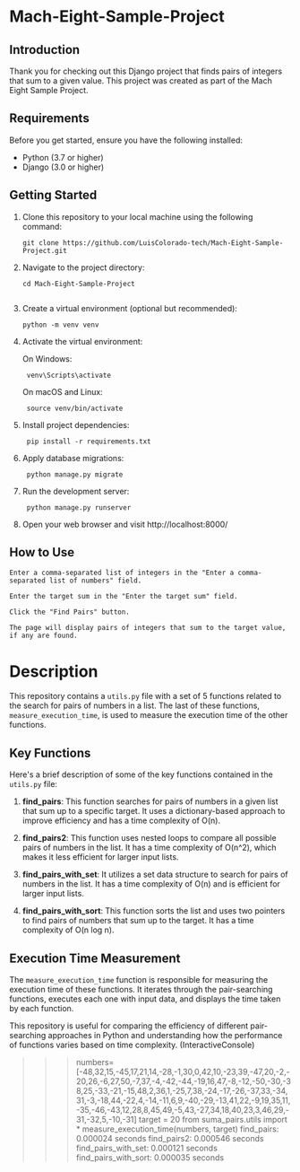 # Mach-Eight-Sample-Project


## Introduction

Thank you for checking out this Django project that finds pairs of integers that sum to a given value. This project was created as part of the Mach Eight Sample Project.

## Requirements

Before you get started, ensure you have the following installed:

- Python (3.7 or higher)
- Django (3.0 or higher)

## Getting Started

1. Clone this repository to your local machine using the following command:

   ```shell
   git clone https://github.com/LuisColorado-tech/Mach-Eight-Sample-Project.git

2. Navigate to the project directory:

    ```shell
    cd Mach-Eight-Sample-Project


3. Create a virtual environment (optional but recommended):
    ```shell
    python -m venv venv
    
4. Activate the virtual environment:

    On Windows:


        venv\Scripts\activate
    
    On macOS and Linux:

        source venv/bin/activate

5. Install project dependencies:

        pip install -r requirements.txt

6. Apply database migrations:

        python manage.py migrate

7. Run the development server:

        python manage.py runserver

8. Open your web browser and visit http://localhost:8000/

## How to Use
    Enter a comma-separated list of integers in the "Enter a comma-separated list of numbers" field.

    Enter the target sum in the "Enter the target sum" field.

    Click the "Find Pairs" button.

    The page will display pairs of integers that sum to the target value, if any are found.

# Description

This repository contains a `utils.py` file with a set of 5 functions related to the search for pairs of numbers in a list. The last of these functions, `measure_execution_time`, is used to measure the execution time of the other functions.

## Key Functions

Here's a brief description of some of the key functions contained in the `utils.py` file:

1. **find_pairs**: This function searches for pairs of numbers in a given list that sum up to a specific target. It uses a dictionary-based approach to improve efficiency and has a time complexity of O(n).

2. **find_pairs2**: This function uses nested loops to compare all possible pairs of numbers in the list. It has a time complexity of O(n^2), which makes it less efficient for larger input lists.

3. **find_pairs_with_set**: It utilizes a set data structure to search for pairs of numbers in the list. It has a time complexity of O(n) and is efficient for larger input lists.

4. **find_pairs_with_sort**: This function sorts the list and uses two pointers to find pairs of numbers that sum up to the target. It has a time complexity of O(n log n).

## Execution Time Measurement

The `measure_execution_time` function is responsible for measuring the execution time of these functions. It iterates through the pair-searching functions, executes each one with input data, and displays the time taken by each function.

This repository is useful for comparing the efficiency of different pair-searching approaches in Python and understanding how the performance of functions varies based on time complexity.
(InteractiveConsole)
>>> numbers=[-48,32,15,-45,17,21,14,-28,-1,30,0,42,10,-23,39,-47,20,-2,-20,26,-6,27,50,-7,37,-4,-42,-44,-19,16,47,-8,-12,-50,-30,-38,25,-33,-21,-15,48,2,36,1,-25,7,38,-24,-17,-26,-37,33,-34,31,-3,-18,44,-22,4,-14,-11,6,9,-40,-29,-13,41,22,-9,19,35,11,-35,-46,-43,12,28,8,45,49,-5,43,-27,34,18,40,23,3,46,29,-31,-32,5,-10,-31]
>>> target = 20
>>> from suma_pairs.utils import *
>>> measure_execution_time(numbers, target)
find_pairs: 0.000024 seconds
find_pairs2: 0.000546 seconds
find_pairs_with_set: 0.000121 seconds
find_pairs_with_sort: 0.000035 seconds



